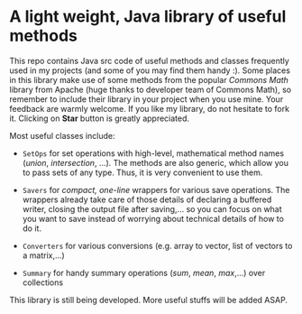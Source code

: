 # A light weight, Java library of useful methods

This repo contains Java src code of useful methods and classes frequently used in my projects (and some of you may find them handy :). Some places in this library make use of some methods from the popular _Commons Math_ library from Apache (huge thanks to developer team of Commons Math), so remember to include their library in your project when you use mine. Your feedback are warmly welcome. If you like my library, do not hesitate to fork it. Clicking on __Star__ button is greatly appreciated.

Most useful classes include:

+ `SetOps` for set operations with high-level, mathematical method names (_union_, _intersection_, ...). The methods are also generic, which allow you to pass sets of any type. Thus, it is very convenient to use them.

+ `Savers` for _compact, one-line_ wrappers for various save operations. The wrappers already take care of those details of declaring a buffered writer, closing the output file after saving,... so you can focus on what you want to save instead of worrying about technical details of how to do it.

+ `Converters` for various conversions (e.g. array to vector, list of vectors to a matrix,...)

+ `Summary` for handy summary operations (_sum_, _mean_, _max_,...) over collections

This library is still being developed. More useful stuffs will be added ASAP.
